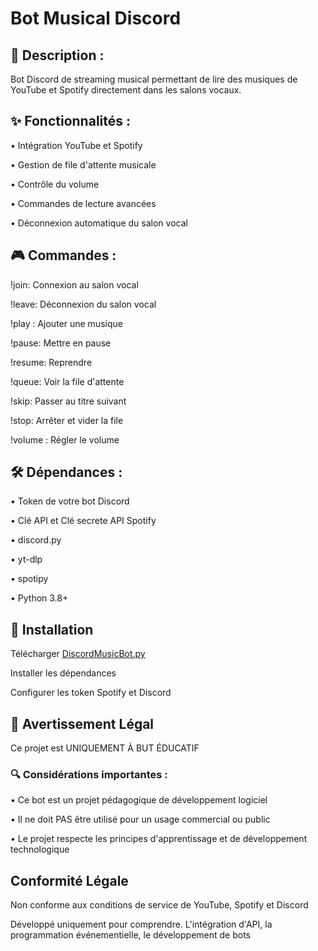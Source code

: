 # Bot Musical Discord

## 🎵 Description :

Bot Discord de streaming musical permettant de lire des musiques de YouTube et Spotify directement dans les salons vocaux.

## ✨ Fonctionnalités :

• Intégration YouTube et Spotify

• Gestion de file d'attente musicale

• Contrôle du volume

• Commandes de lecture avancées

• Déconnexion automatique du salon vocal

## 🎮 Commandes :

!join: Connexion au salon vocal

!leave: Déconnexion du salon vocal

!play <url>: Ajouter une musique

!pause: Mettre en pause

!resume: Reprendre

!queue: Voir la file d'attente

!skip: Passer au titre suivant

!stop: Arrêter et vider la file

!volume <valeur>: Régler le volume

## 🛠️ Dépendances :

• Token de votre bot Discord

• Clé API et Clé secrete API Spotify

• discord.py

• yt-dlp

• spotipy

• Python 3.8+

## 🚀 Installation

Télécharger [DiscordMusicBot.py](../main/DiscordMusicBot.py)

Installer les dépendances

Configurer les token Spotify et Discord

## 🚨 Avertissement Légal

Ce projet est UNIQUEMENT À BUT ÉDUCATIF

### 🔍 Considérations importantes :

• Ce bot est un projet pédagogique de développement logiciel

• Il ne doit PAS être utilisé pour un usage commercial ou public

• Le projet respecte les principes d'apprentissage et de développement technologique

## Conformité Légale

Non conforme aux conditions de service de YouTube, Spotify et Discord

Développé uniquement pour comprendre. L'intégration d'API, la programmation événementielle, le développement de bots
